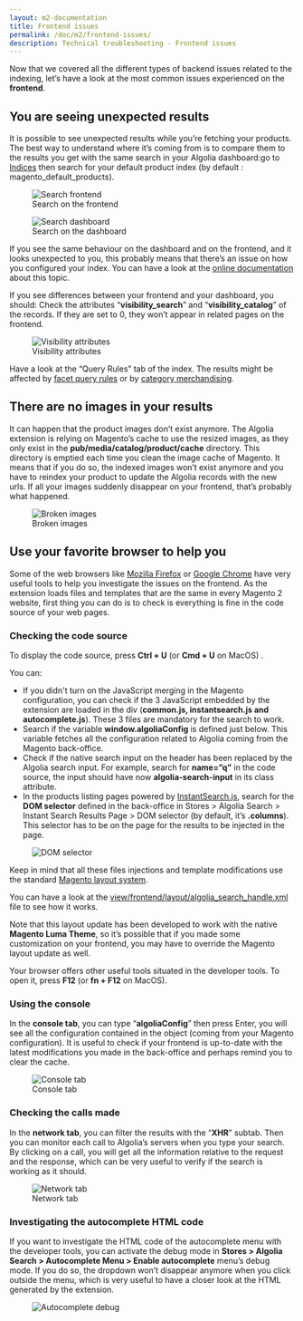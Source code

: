 ```yaml
---
layout: m2-documentation
title: Frontend issues
permalink: /doc/m2/frontend-issues/
description: Technical troubleshooting - Frontend issues
---
```


Now that we covered all the different types of backend issues related to the indexing, let’s have a look at the most common issues experienced on the **frontend**.

## You are seeing unexpected results ##
It is possible to  see unexpected results while you’re fetching your products. The best way to understand where it’s coming from is to compare them to the results you get with the same search in your Algolia dashboard:go to [Indices](https://www.algolia.com/explorer/indices) then search for your default product index (by default : magento_default_products).

<figure>
    <img src="../../../img/troubleshooting/17-search-frontend.png" class="img-responsive" alt="Search frontend">
    <figcaption>Search on the frontend</figcaption>
</figure>

<figure>
    <img src="../../../img/troubleshooting/18-search-dashboard.png" class="img-responsive" alt="Search dashboard">
    <figcaption>Search on the dashboard</figcaption>
</figure>

If you see the same behaviour on the dashboard and on the frontend, and it looks unexpected to you, this probably means that there’s an issue on how you configured your index. You can have a look at the [online documentation](https://community.algolia.com/magento/doc/m2/indexing/) about this topic.

If you see differences between your frontend and your dashboard, you should:
Check the attributes “**visibility_search**” and “**visibility_catalog**” of the records. If they are set to 0, they won’t appear in related pages on the frontend. 

<figure>
    <img src="../../../img/troubleshooting/19-visibility-attributes.png" class="img-responsive" alt="Visibility attributes">
    <figcaption>Visibility attributes</figcaption>
</figure>

Have a look at the “Query Rules” tab of the index. The results might be affected by [facet query rules](https://community.algolia.com/magento/doc/m2/indexing/#facets) or by [category merchandising](https://community.algolia.com/magento/doc/m2/visual-category-merchandising/).

## There are no images in your results ##
It can happen that the product images don’t exist anymore. The Algolia extension is relying on Magento’s cache to use the resized images, as they only exist in the **pub/media/catalog/product/cache** directory. 
This directory is emptied each time you clean the image cache of Magento. It means that if you do so, the indexed images won’t exist anymore and you have to reindex your product to update the Algolia records with the new urls. If all your images suddenly disappear on your frontend, that’s probably what happened.

<figure>
    <img src="../../../img/troubleshooting/20-broken-images.png" class="img-responsive" alt="Broken images">
    <figcaption>Broken images</figcaption>
</figure>

## Use your favorite browser to help you ##
Some of the web browsers like [Mozilla Firefox](https://www.mozilla.org/) or [Google Chrome](https://www.google.com/chrome/) have very useful tools to help you investigate the issues on the frontend. As the extension loads files and templates that are the same in every Magento 2 website, first thing you can do is to check is everything is fine in the code source of your web pages.

### Checking the code source ###

To display the code source, press **Ctrl + U** (or **Cmd + U** on MacOS) .

You can:

- If you didn't turn on the JavaScript merging in the Magento configuration, you can check if the 3 JavaScript embedded by the extension are loaded in the <head> div (**common.js, instantsearch.js and autocomplete.js**). These 3 files are mandatory for the search to work.
- Search if the variable **window.algoliaConfig** is defined just below. This variable fetches all the configuration related to Algolia coming from the Magento back-office.
- Check if the native search input on the header has been replaced by the Algolia search input. For example, search for **name=”q”** in the code source, the input should have now **algolia-search-input** in its class attribute. 
- In the products listing pages powered by [InstantSearch.js](https://community.algolia.com/instantsearch.js/), search for the **DOM selector** defined in the back-office in Stores > Algolia Search > Instant Search Results Page > DOM selector (by default, it’s **.columns**). This selector has to be on the page for the results to be injected in the page.

<figure>
    <img src="../../../img/troubleshooting/21-dom-selector.png" class="img-responsive" alt="DOM selector">
</figure>

Keep in mind that all these files injections and template modifications use the standard [Magento layout system](https://devdocs.magento.com/guides/v2.2/frontend-dev-guide/layouts/layout-overview.html). 

You can have a look at the [view/frontend/layout/algolia_search_handle.xml](https://github.com/algolia/algoliasearch-magento-2/blob/master/view/frontend/layout/algolia_search_handle.xml) file to see how it works.

Note that this layout update has been developed to work with the native **Magento Luma Theme**, so it’s possible that if you made some customization on your frontend, you may have to override the Magento layout update as well.  

Your browser offers other useful tools situated in the developer tools. To open it, press **F12** (or **fn + F12** on MacOS).

### Using the console ###
In the **console tab**, you can type “**algoliaConfig**” then press Enter, you will see all the configuration contained in the object (coming from your Magento configuration). It is useful to check if your frontend is up-to-date with the latest modifications you made in the back-office and perhaps remind you to clear the cache.

<figure>
    <img src="../../../img/troubleshooting/22-console-tab.png" class="img-responsive" alt="Console tab">
    <figcaption>Console tab</figcaption>
</figure>

### Checking the calls made ###
In the **network tab**, you can filter the results with the “**XHR**” subtab. Then you can monitor each call to Algolia’s servers when you type your search. By clicking on a call, you will get all the information relative to the request and the response, which can be very useful to verify if the search is working as it should.

<figure>
    <img src="../../../img/troubleshooting/23-network-tab.png" class="img-responsive" alt="Network tab">
    <figcaption>Network tab</figcaption>
</figure>

### Investigating the autocomplete HTML code ###
If you want to investigate the HTML code of the autocomplete menu with the developer tools, you can activate the debug mode in **Stores > Algolia Search > Autocomplete Menu > Enable autocomplete** menu’s debug mode. 
If you do so, the dropdown won’t disappear anymore when you click outside the menu, which is very useful to have a closer look at the HTML generated by the extension.

<figure>
    <img src="../../../img/troubleshooting/24-autocomplete-debug.png" class="img-responsive" alt="Autocomplete debug">
</figure>
